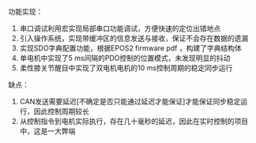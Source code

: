 功能实现：

1. 串口调试利用宏实现局部串口功能调试，方便快速的定位出错地点
2. 引入操作系统，实现带缓冲区的信息发送与接收，保证不会存在数据的遗漏
3. 实现SDO字典配置功能，根据EPOS2 firmware pdf ，构建了字典结构体
4. 单电机中实现了5 ms间隔的PDO控制的位置模式，未发现明显的抖动
5. 柔性膝关节醒目中实现了双电机电机的10 ms控制周期的稳定同步运行





缺点：
1. CAN发送需要延迟[不确定是否只能通过延迟才能保证]才能保证同步稳定运行，因此控制周期较长
2. 从控制指令到电机实际执行，存在几十毫秒的延迟，因此在实时控制的项目中，这是一大弊端

